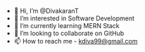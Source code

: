 - 👋 Hi, I’m @DivakaranT
- 👀 I’m interested in Software Development
- 🌱 I’m currently learning MERN Stack
- 💞️ I’m looking to collaborate on GitHub
- 📫 How to reach me - kdiva99@gmail.com

<!---
DivakaranT/DivakaranT is a ✨ special ✨ repository because its `README.md` (this file) appears on your GitHub profile.
You can click the Preview link to take a look at your changes.
--->
